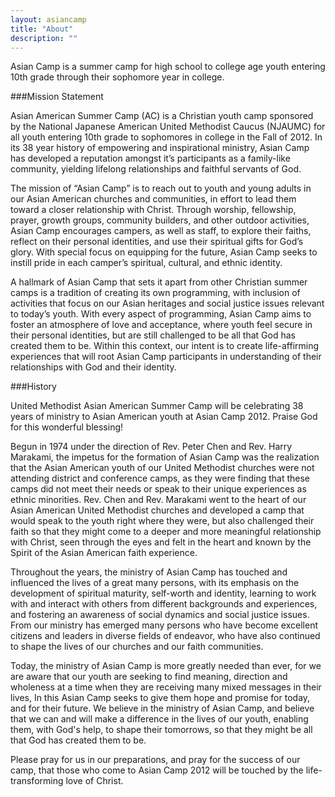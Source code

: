 ```yaml
---
layout: asiancamp
title: "About"
description: ""
---
```


Asian Camp is a summer camp for high school to college age youth entering 10th grade through their sophomore year in college.

###Mission Statement

Asian American Summer Camp (AC) is a Christian youth camp sponsored by the National Japanese American United Methodist Caucus (NJAUMC) for all youth entering 10th grade to sophomores in college in the Fall of 2012. In its 38 year history of empowering and inspirational ministry, Asian Camp has developed a reputation amongst it’s participants as a family-like community, yielding lifelong relationships and faithful servants of God.

The mission of “Asian Camp” is to reach out to youth and young adults in our Asian American churches and communities, in effort to lead them toward a closer relationship with Christ. Through worship, fellowship, prayer, growth groups, community builders, and other outdoor activities, Asian Camp encourages campers, as well as staff, to explore their faiths, reflect on their personal identities, and use their spiritual gifts for God’s glory. With special focus on equipping for the future, Asian Camp seeks to instill pride in each camper’s spiritual, cultural, and ethnic identity.

A hallmark of Asian Camp that sets it apart from other Christian summer camps is a tradition of creating its own programming, with inclusion of activities that focus on our Asian heritages and social justice issues relevant to today’s youth. With every aspect of programming, Asian Camp aims to foster an atmosphere of love and acceptance, where youth feel secure in their personal identities, but are still challenged to be all that God has created them to be. Within this context, our intent is to create life-affirming experiences that will root Asian Camp participants in understanding of their relationships with God and their identity.

###History

United Methodist Asian American Summer Camp will be celebrating 38 years of ministry to Asian American youth at Asian Camp 2012.  Praise God for this wonderful blessing!

Begun in 1974 under the direction of Rev. Peter Chen and Rev. Harry Marakami, the impetus for the formation of Asian Camp was the realization that the Asian American youth of our United Methodist churches were not attending district and conference camps, as they were finding that these camps did not meet their needs or speak to their unique experiences as ethnic minorities.  Rev. Chen and Rev. Marakami went to the heart of our Asian American United Methodist churches and developed a camp that would speak to the youth right where they were, but also challenged their faith so that they might come to a deeper and more meaningful relationship with Christ, seen through the eyes and felt in the heart and known by the Spirit of the Asian American faith experience.

Throughout the years, the ministry of Asian Camp has touched and influenced the lives of a great many persons, with its emphasis on the development of spiritual maturity, self-worth and identity, learning to work with and interact with others from different backgrounds and experiences, and fostering an awareness of social dynamics and social justice issues.  From our ministry has emerged many persons who have become excellent citizens and leaders in diverse fields of endeavor, who have also continued to shape the lives of our churches and our faith communities.

Today, the ministry of Asian Camp is more greatly needed than ever, for we are aware that our youth are seeking to find meaning, direction and wholeness at a time when they are receiving many mixed messages in their lives, In this Asian Camp seeks to give them hope and promise for today, and for their future.  We believe in the ministry of Asian Camp, and believe that we can and will make a difference in the lives of our youth, enabling them, with God's help, to shape their tomorrows, so that they might be all that God has created them to be.

Please pray for us in our preparations, and pray for the success of our camp, that those who come to Asian Camp 2012 will be touched by the life-transforming love of Christ.